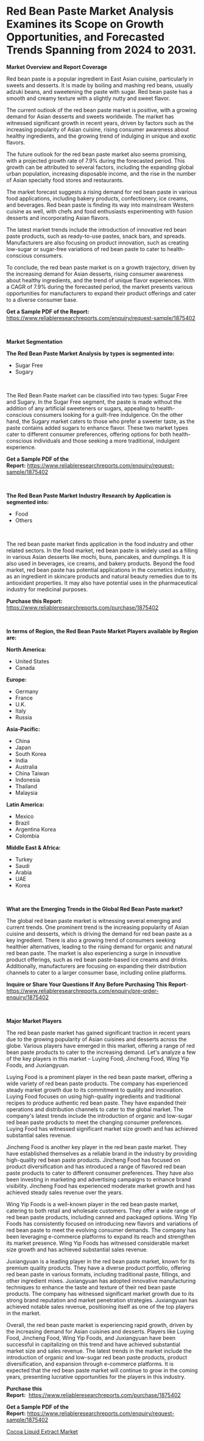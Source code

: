 <p><h1>Red Bean Paste Market Analysis Examines its Scope on Growth Opportunities, and Forecasted Trends Spanning from 2024 to 2031.</h1></p><p><strong>Market Overview and Report Coverage</strong></p>
<p><p>Red bean paste is a popular ingredient in East Asian cuisine, particularly in sweets and desserts. It is made by boiling and mashing red beans, usually adzuki beans, and sweetening the paste with sugar. Red bean paste has a smooth and creamy texture with a slightly nutty and sweet flavor.</p><p>The current outlook of the red bean paste market is positive, with a growing demand for Asian desserts and sweets worldwide. The market has witnessed significant growth in recent years, driven by factors such as the increasing popularity of Asian cuisine, rising consumer awareness about healthy ingredients, and the growing trend of indulging in unique and exotic flavors.</p><p>The future outlook for the red bean paste market also seems promising, with a projected growth rate of 7.9% during the forecasted period. This growth can be attributed to several factors, including the expanding global urban population, increasing disposable income, and the rise in the number of Asian specialty food stores and restaurants.</p><p>The market forecast suggests a rising demand for red bean paste in various food applications, including bakery products, confectionery, ice creams, and beverages. Red bean paste is finding its way into mainstream Western cuisine as well, with chefs and food enthusiasts experimenting with fusion desserts and incorporating Asian flavors.</p><p>The latest market trends include the introduction of innovative red bean paste products, such as ready-to-use pastes, snack bars, and spreads. Manufacturers are also focusing on product innovation, such as creating low-sugar or sugar-free variations of red bean paste to cater to health-conscious consumers.</p><p>To conclude, the red bean paste market is on a growth trajectory, driven by the increasing demand for Asian desserts, rising consumer awareness about healthy ingredients, and the trend of unique flavor experiences. With a CAGR of 7.9% during the forecasted period, the market presents various opportunities for manufacturers to expand their product offerings and cater to a diverse consumer base.</p></p>
<p><strong>Get a Sample PDF of the Report:</strong> <a href="https://www.reliableresearchreports.com/enquiry/request-sample/1875402">https://www.reliableresearchreports.com/enquiry/request-sample/1875402</a></p>
<p>&nbsp;</p>
<p><strong>Market Segmentation</strong></p>
<p><strong>The Red Bean Paste Market Analysis by types is segmented into:</strong></p>
<p><ul><li>Sugar Free</li><li>Sugary</li></ul></p>
<p>&nbsp;</p>
<p><p>The Red Bean Paste market can be classified into two types: Sugar Free and Sugary. In the Sugar Free segment, the paste is made without the addition of any artificial sweeteners or sugars, appealing to health-conscious consumers looking for a guilt-free indulgence. On the other hand, the Sugary market caters to those who prefer a sweeter taste, as the paste contains added sugars to enhance flavor. These two market types cater to different consumer preferences, offering options for both health-conscious individuals and those seeking a more traditional, indulgent experience.</p></p>
<p><strong>Get a Sample PDF of the Report:</strong>&nbsp;<a href="https://www.reliableresearchreports.com/enquiry/request-sample/1875402">https://www.reliableresearchreports.com/enquiry/request-sample/1875402</a></p>
<p>&nbsp;</p>
<p><strong>The Red Bean Paste Market Industry Research by Application is segmented into:</strong></p>
<p><ul><li>Food</li><li>Others</li></ul></p>
<p>&nbsp;</p>
<p><p>The red bean paste market finds application in the food industry and other related sectors. In the food market, red bean paste is widely used as a filling in various Asian desserts like mochi, buns, pancakes, and dumplings. It is also used in beverages, ice creams, and bakery products. Beyond the food market, red bean paste has potential applications in the cosmetics industry, as an ingredient in skincare products and natural beauty remedies due to its antioxidant properties. It may also have potential uses in the pharmaceutical industry for medicinal purposes.</p></p>
<p><strong>Purchase this Report:</strong>&nbsp; <a href="https://www.reliableresearchreports.com/purchase/1875402">https://www.reliableresearchreports.com/purchase/1875402</a></p>
<p>&nbsp;</p>
<p><strong>In terms of Region, the Red Bean Paste Market Players available by Region are:</strong></p>
<p>
    <p> <strong> North America: </strong>
        <ul>
            <li>United States</li>
            <li>Canada</li>
        </ul>
        </p> 
    <p> <strong> Europe: </strong>
        <ul>
            <li>Germany</li>
            <li>France</li>
            <li>U.K.</li>
            <li>Italy</li>
            <li>Russia</li>
        </ul>
        </p> 
    <p> <strong> Asia-Pacific: </strong>
        <ul>
            <li>China</li>
            <li>Japan</li>
            <li>South Korea</li>
            <li>India</li>
            <li>Australia</li>
            <li>China Taiwan</li>
            <li>Indonesia</li>
            <li>Thailand</li>
            <li>Malaysia</li>
        </ul>
        </p> 
    <p> <strong> Latin America: </strong>
        <ul>
            <li>Mexico</li>
            <li>Brazil</li>
            <li>Argentina Korea</li>
            <li>Colombia</li>
        </ul>
        </p> 
    <p> <strong> Middle East & Africa: </strong>
        <ul>
            <li>Turkey</li>
            <li>Saudi</li>
            <li>Arabia</li>
            <li>UAE</li>
            <li>Korea</li>
        </ul>
    </p>
    </p>
<p>&nbsp;</p>
<p><strong>What are the Emerging Trends in the Global Red Bean Paste market?</strong></p>
<p><p>The global red bean paste market is witnessing several emerging and current trends. One prominent trend is the increasing popularity of Asian cuisine and desserts, which is driving the demand for red bean paste as a key ingredient. There is also a growing trend of consumers seeking healthier alternatives, leading to the rising demand for organic and natural red bean paste. The market is also experiencing a surge in innovative product offerings, such as red bean paste-based ice creams and drinks. Additionally, manufacturers are focusing on expanding their distribution channels to cater to a larger consumer base, including online platforms.</p></p>
<p><strong>Inquire or Share Your Questions If Any Before Purchasing This Report</strong>- <a href="https://www.reliableresearchreports.com/enquiry/pre-order-enquiry/1875402">https://www.reliableresearchreports.com/enquiry/pre-order-enquiry/1875402</a></p>
<p>&nbsp;</p>
<p><strong>Major Market Players</strong></p>
<p><p>The red bean paste market has gained significant traction in recent years due to the growing popularity of Asian cuisines and desserts across the globe. Various players have emerged in this market, offering a range of red bean paste products to cater to the increasing demand. Let's analyze a few of the key players in this market – Luying Food, Jincheng Food, Wing Yip Foods, and Juxiangyuan.</p><p>Luying Food is a prominent player in the red bean paste market, offering a wide variety of red bean paste products. The company has experienced steady market growth due to its commitment to quality and innovation. Luying Food focuses on using high-quality ingredients and traditional recipes to produce authentic red bean paste. They have expanded their operations and distribution channels to cater to the global market. The company's latest trends include the introduction of organic and low-sugar red bean paste products to meet the changing consumer preferences. Luying Food has witnessed significant market size growth and has achieved substantial sales revenue.</p><p>Jincheng Food is another key player in the red bean paste market. They have established themselves as a reliable brand in the industry by providing high-quality red bean paste products. Jincheng Food has focused on product diversification and has introduced a range of flavored red bean paste products to cater to different consumer preferences. They have also been investing in marketing and advertising campaigns to enhance brand visibility. Jincheng Food has experienced moderate market growth and has achieved steady sales revenue over the years.</p><p>Wing Yip Foods is a well-known player in the red bean paste market, catering to both retail and wholesale customers. They offer a wide range of red bean paste products, including canned and packaged options. Wing Yip Foods has consistently focused on introducing new flavors and variations of red bean paste to meet the evolving consumer demands. The company has been leveraging e-commerce platforms to expand its reach and strengthen its market presence. Wing Yip Foods has witnessed considerable market size growth and has achieved substantial sales revenue.</p><p>Juxiangyuan is a leading player in the red bean paste market, known for its premium quality products. They have a diverse product portfolio, offering red bean paste in various formats, including traditional paste, fillings, and other ingredient mixes. Juxiangyuan has adopted innovative manufacturing techniques to enhance the taste and texture of their red bean paste products. The company has witnessed significant market growth due to its strong brand reputation and market penetration strategies. Juxiangyuan has achieved notable sales revenue, positioning itself as one of the top players in the market.</p><p>Overall, the red bean paste market is experiencing rapid growth, driven by the increasing demand for Asian cuisines and desserts. Players like Luying Food, Jincheng Food, Wing Yip Foods, and Juxiangyuan have been successful in capitalizing on this trend and have achieved substantial market size and sales revenue. The latest trends in the market include the introduction of organic and low-sugar red bean paste products, product diversification, and expansion through e-commerce platforms. It is expected that the red bean paste market will continue to grow in the coming years, presenting lucrative opportunities for the players in this industry.</p></p>
<p><strong>Purchase this Report:</strong>&nbsp;&nbsp;<a href="https://www.reliableresearchreports.com/purchase/1875402">https://www.reliableresearchreports.com/purchase/1875402</a></p>
<p></p>
<p><strong>Get a Sample PDF of the Report:</strong>&nbsp;<a href="https://www.reliableresearchreports.com/enquiry/request-sample/1875402">https://www.reliableresearchreports.com/enquiry/request-sample/1875402</a></p>
<p><p><a href="https://github.com/lababdou/Market-Research-Report-List-1/blob/main/cocoa-liquid-extract-market.md">Cocoa Liquid Extract Market</a></p></p>